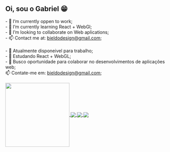 ## Oi, sou o Gabriel 😁

<div>
- 🔭 I’m currently oppen to work;<br>
- 🌱 I’m currently learning React + WebGl;<br>
- 👯 I’m looking to collaborate on Web aplications;<br>
- 📫 Contact me at: <a href="mailto:bieldodesign@gmail.com">bieldodesign@gmail.com</a>;
</div><br><div>
- 🔭 Atualmente disponeivel para trabalho;<br>
- 🌱 Estudando React + WebGL;<br>
- 👯 Busco oportunidade para colaborar no desenvolvimentos de aplicações web;<br>
 📫 Contate-me em: <a href="mailto:bieldodesign@gmail.com">bieldodesign@gmail.com</a>;
</div>
<br>
<!--<a href="https://github.com/anuraghazra/github-readme-stats">
  <img height=200 align="center" src="https://github-readme-stats.vercel.app/api?username=bieldesign&theme=highcontrast" />
</a>-->
<a href="https://github.com/anuraghazra/convoychat">
  <img height=200 align="center" src="https://github-readme-stats.vercel.app/api/top-langs?username=bieldesign&layout=compact&langs_count=8&card_width=300&theme=highcontrast" />
</a>
<a href="https://github.com/anuraghazra/github-readme-stats">
  <img align="center" src="https://github-readme-stats.vercel.app/api/pin/?username=bieldesign&repo=drum-machine&theme=highcontrast" />
</a>
<a href="https://github.com/anuraghazra/convoychat">
  <img align="center" src="https://github-readme-stats.vercel.app/api/pin/?username=bieldesign&repo=Quote-Machine&theme=highcontrast" />
</a>
<a href="https://github.com/Bieldodesign/portifolio">
  <img align="center" src="https://github-readme-stats.vercel.app/api/pin/?username=Bieldodesign&repo=Portifolio&theme=highcontrast" />
</a>
